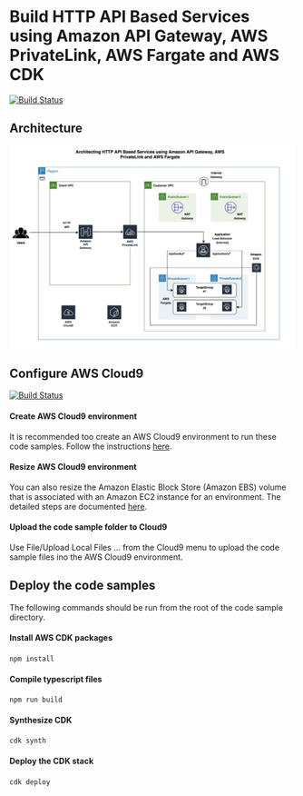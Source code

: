 # Build HTTP API Based Services using Amazon API Gateway, AWS PrivateLink, AWS Fargate and AWS CDK
[![Build Status](https://travis-ci.org/joemccann/dillinger.svg?branch=master)](https://travis-ci.org/joemccann/dillinger)
## Architecture
<img width="1042" alt="architecture-screenshot" src="images/Architecture.png">

## Configure AWS Cloud9
[![Build Status](https://travis-ci.org/joemccann/dillinger.svg?branch=master)](https://travis-ci.org/joemccann/dillinger)
####   Create AWS Cloud9 environment
It is recommended too create an AWS Cloud9 environment to run these code samples. Follow the instructions [here](https://docs.aws.amazon.com/cloud9/latest/user-guide/create-environment-main.html).

####   Resize AWS Cloud9 environment

You can also resize the Amazon Elastic Block Store (Amazon EBS) volume that is associated with an Amazon EC2 instance for an environment. The detailed steps are documented [here](https://docs.aws.amazon.com/cloud9/latest/user-guide/move-environment.html#move-environment-resize).

####   Upload the code sample folder to Cloud9

Use File/Upload Local Files ... from the Cloud9 menu to upload the code sample files ino the AWS Cloud9 environment.

## Deploy the code samples
The following commands should be run from the root of the code sample directory.

####   Install AWS CDK packages

`npm install`

####   Compile typescript files

`npm run build`

####   Synthesize CDK

`cdk synth`

####   Deploy the CDK stack

`cdk deploy`
